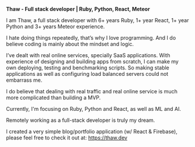 **Thaw - Full stack developer | Ruby, Python, React, Meteor**

I am Thaw, a full stack developer with 6+ years Ruby, 1+ year React, 1+ year Python and 3+ years Meteor experience.

I hate doing things repeatedly, that’s why I love programming. And I do believe coding is mainly about the mindset and logic.

I’ve dealt with real online services, specially SaaS applications. With experience of designing and building apps from scratch, I can make my own deploying, testing and benchmarking scripts. So making stable applications as well as configuring load balanced servers could not embarrass me.

I do believe that dealing with real traffic and real online service is much more complicated than building a MVP.

Currently, I'm focusing on Ruby, Python and React, as well as ML and AI.

Remotely working as a full-stack developer is truly my dream.

I created a very simple blog/portfolio application (w/ React & Firebase), please feel free to check it out at: https://thaw.dev
